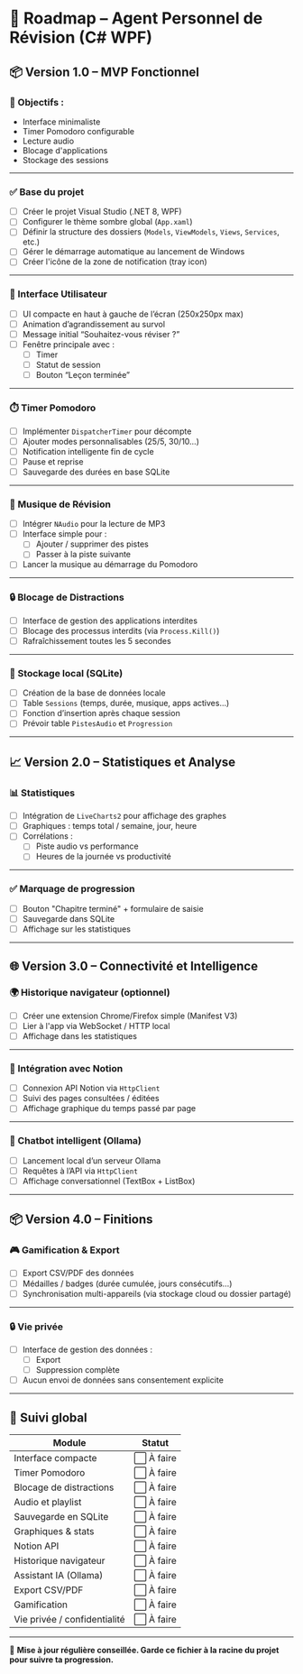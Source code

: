 # 📍 Roadmap – Agent Personnel de Révision (C# WPF)

## 📦 Version 1.0 – MVP Fonctionnel

### 🎯 Objectifs :
- Interface minimaliste
- Timer Pomodoro configurable
- Lecture audio
- Blocage d'applications
- Stockage des sessions

---

### ✅ Base du projet
- [ ] Créer le projet Visual Studio (.NET 8, WPF)
- [ ] Configurer le thème sombre global (`App.xaml`)
- [ ] Définir la structure des dossiers (`Models`, `ViewModels`, `Views`, `Services`, etc.)
- [ ] Gérer le démarrage automatique au lancement de Windows
- [ ] Créer l'icône de la zone de notification (tray icon)

---

### 🧠 Interface Utilisateur
- [ ] UI compacte en haut à gauche de l’écran (250x250px max)
- [ ] Animation d’agrandissement au survol
- [ ] Message initial “Souhaitez-vous réviser ?”
- [ ] Fenêtre principale avec :
  - [ ] Timer
  - [ ] Statut de session
  - [ ] Bouton “Leçon terminée”

---

### ⏱️ Timer Pomodoro
- [ ] Implémenter `DispatcherTimer` pour décompte
- [ ] Ajouter modes personnalisables (25/5, 30/10…)
- [ ] Notification intelligente fin de cycle
- [ ] Pause et reprise
- [ ] Sauvegarde des durées en base SQLite

---

### 🎵 Musique de Révision
- [ ] Intégrer `NAudio` pour la lecture de MP3
- [ ] Interface simple pour :
  - [ ] Ajouter / supprimer des pistes
  - [ ] Passer à la piste suivante
- [ ] Lancer la musique au démarrage du Pomodoro

---

### 🔒 Blocage de Distractions
- [ ] Interface de gestion des applications interdites
- [ ] Blocage des processus interdits (via `Process.Kill()`)
- [ ] Rafraîchissement toutes les 5 secondes

---

### 💾 Stockage local (SQLite)
- [ ] Création de la base de données locale
- [ ] Table `Sessions` (temps, durée, musique, apps actives…)
- [ ] Fonction d’insertion après chaque session
- [ ] Prévoir table `PistesAudio` et `Progression`

---

## 📈 Version 2.0 – Statistiques et Analyse

### 📊 Statistiques
- [ ] Intégration de `LiveCharts2` pour affichage des graphes
- [ ] Graphiques : temps total / semaine, jour, heure
- [ ] Corrélations :
  - [ ] Piste audio vs performance
  - [ ] Heures de la journée vs productivité

---

### ✅ Marquage de progression
- [ ] Bouton "Chapitre terminé" + formulaire de saisie
- [ ] Sauvegarde dans SQLite
- [ ] Affichage sur les statistiques

---

## 🌐 Version 3.0 – Connectivité et Intelligence

### 🌍 Historique navigateur (optionnel)
- [ ] Créer une extension Chrome/Firefox simple (Manifest V3)
- [ ] Lier à l'app via WebSocket / HTTP local
- [ ] Affichage dans les statistiques

---

### 🧠 Intégration avec Notion
- [ ] Connexion API Notion via `HttpClient`
- [ ] Suivi des pages consultées / éditées
- [ ] Affichage graphique du temps passé par page

---

### 🤖 Chatbot intelligent (Ollama)
- [ ] Lancement local d’un serveur Ollama
- [ ] Requêtes à l’API via `HttpClient`
- [ ] Affichage conversationnel (TextBox + ListBox)

---

## 📦 Version 4.0 – Finitions

### 🎮 Gamification & Export
- [ ] Export CSV/PDF des données
- [ ] Médailles / badges (durée cumulée, jours consécutifs…)
- [ ] Synchronisation multi-appareils (via stockage cloud ou dossier partagé)

---

### 🔒 Vie privée
- [ ] Interface de gestion des données :
  - [ ] Export
  - [ ] Suppression complète
- [ ] Aucun envoi de données sans consentement explicite

---

## 🏁 Suivi global

| Module                         | Statut     |
|-------------------------------|------------|
| Interface compacte             | ⬜ À faire  |
| Timer Pomodoro                 | ⬜ À faire  |
| Blocage de distractions        | ⬜ À faire  |
| Audio et playlist              | ⬜ À faire  |
| Sauvegarde en SQLite           | ⬜ À faire  |
| Graphiques & stats             | ⬜ À faire  |
| Notion API                     | ⬜ À faire  |
| Historique navigateur          | ⬜ À faire  |
| Assistant IA (Ollama)          | ⬜ À faire  |
| Export CSV/PDF                 | ⬜ À faire  |
| Gamification                   | ⬜ À faire  |
| Vie privée / confidentialité   | ⬜ À faire  |

---

📌 **Mise à jour régulière conseillée. Garde ce fichier à la racine du projet pour suivre ta progression.**
